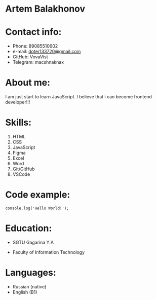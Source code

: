 # Artem Balakhonov

# Contact info:
* Phone: 89085510602
* e-mail: doter133720@gmail.com
* GitHub: VovaVist
* Telegram: macshnaknax

# About me:
I am just start to learn JavaScript. I believe that i can become frontend developer!!!

# Skills:
1. HTML
2. CSS
3. JavaScript
4. Figma
5. Excel
6. Word
7. Git/GitHub
8. VSCode

# Code example: 
```
console.log('Hello World!');
```

# Education: 
* SGTU Gagarina Y.A
+ Faculty of Information Technology

# Languages:
* Russian (native)
* English (B1)
